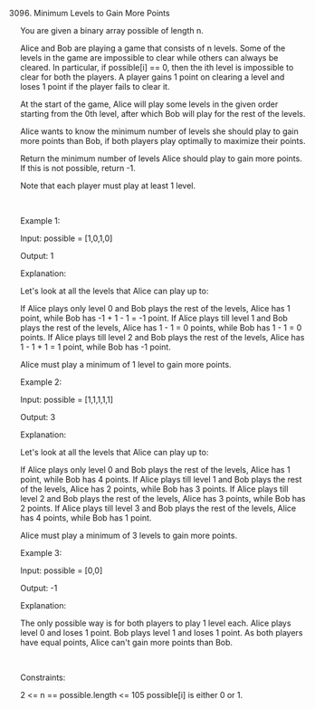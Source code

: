3096. Minimum Levels to Gain More Points

You are given a binary array possible of length n.

Alice and Bob are playing a game that consists of n levels. Some of the levels in the game are impossible to clear while others can always be cleared. In particular, if possible[i] == 0, then the ith level is impossible to clear for both the players. A player gains 1 point on clearing a level and loses 1 point if the player fails to clear it.

At the start of the game, Alice will play some levels in the given order starting from the 0th level, after which Bob will play for the rest of the levels.

Alice wants to know the minimum number of levels she should play to gain more points than Bob, if both players play optimally to maximize their points.

Return the minimum number of levels Alice should play to gain more points. If this is not possible, return -1.

Note that each player must play at least 1 level.

 

Example 1:

Input: possible = [1,0,1,0]

Output: 1

Explanation:

Let's look at all the levels that Alice can play up to:

If Alice plays only level 0 and Bob plays the rest of the levels, Alice has 1 point, while Bob has -1 + 1 - 1 = -1 point.
If Alice plays till level 1 and Bob plays the rest of the levels, Alice has 1 - 1 = 0 points, while Bob has 1 - 1 = 0 points.
If Alice plays till level 2 and Bob plays the rest of the levels, Alice has 1 - 1 + 1 = 1 point, while Bob has -1 point.

Alice must play a minimum of 1 level to gain more points.

Example 2:

Input: possible = [1,1,1,1,1]

Output: 3

Explanation:

Let's look at all the levels that Alice can play up to:

If Alice plays only level 0 and Bob plays the rest of the levels, Alice has 1 point, while Bob has 4 points.
If Alice plays till level 1 and Bob plays the rest of the levels, Alice has 2 points, while Bob has 3 points.
If Alice plays till level 2 and Bob plays the rest of the levels, Alice has 3 points, while Bob has 2 points.
If Alice plays till level 3 and Bob plays the rest of the levels, Alice has 4 points, while Bob has 1 point.

Alice must play a minimum of 3 levels to gain more points.

Example 3:

Input: possible = [0,0]

Output: -1

Explanation:

The only possible way is for both players to play 1 level each. Alice plays level 0 and loses 1 point. Bob plays level 1 and loses 1 point. As both players have equal points, Alice can't gain more points than Bob.

 

Constraints:

2 <= n == possible.length <= 105
possible[i] is either 0 or 1.
